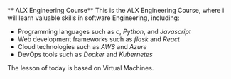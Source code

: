 ** ALX Engineering Course**
This is the ALX Engineering Course, where i will learn valuable skills in software Engineering, including:

* Programming languages such as _c_, _Python_, and _Javascript_
* Web development frameworks such as _flask_ and _React_
* Cloud technologies such as _AWS_ and _Azure_ 
* DevOps tools such as _Docker_ and _Kubernetes_ 

The lesson of today is based on Virtual Machines.
